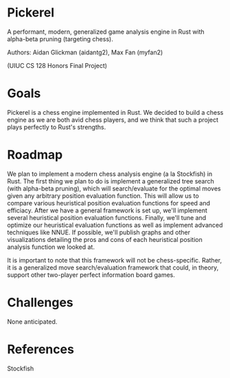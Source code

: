 # Pickerel
A performant, modern, generalized game analysis engine in Rust with alpha-beta pruning (targeting chess).

Authors: Aidan Glickman (aidantg2), Max Fan (myfan2)

(UIUC CS 128 Honors Final Project)

# Goals
Pickerel is a chess engine implemented in Rust. We decided to build a chess engine as we are both avid chess players, and we think that such a project plays perfectly to Rust's strengths.

# Roadmap
We plan to implement a modern chess analysis engine (a la Stockfish) in Rust.
The first thing we plan to do is implement a generalized tree search (with alpha-beta pruning), which will search/evaluate for the optimal moves given any arbitrary position evaluation function.
This will allow us to compare various heuristical position evaluation functions for speed and efficiacy.
After we have a general framework is set up, we'll implement several heuristical position evaluation functions.
Finally, we'll tune and optimize our heuristical evaluation functions as well as implement advanced techniques like NNUE.
If possible, we'll publish graphs and other visualizations detailing the pros and cons of each heuristical position analysis function we looked at.

It is important to note that this framework will not be chess-specific.
Rather, it is a generalized move search/evaluation framework that could, in theory, support other two-player perfect information board games.

# Challenges
None anticipated.

# References
Stockfish
